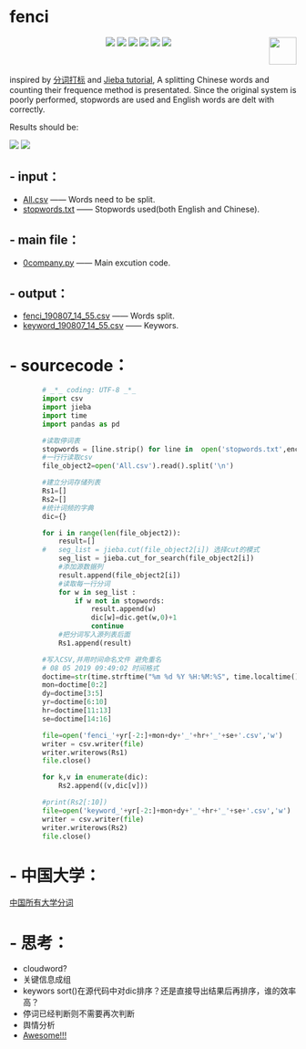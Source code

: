 # fenci

<p align="center">
    <a href="https://github.com/elegantcoin/fenci"><img src="https://img.shields.io/badge/status-updating-brightgreen.svg"></a>
    <a href="https://github.com/python/cpython"><img src="https://img.shields.io/badge/Python-3.7-FF1493.svg"></a>
    <a href="https://github.com/elegantcoin/fenci"><img src="https://img.shields.io/badge/platform-Windows%7CLinux%7CmacOS-660066.svg"></a>
    <a href="https://opensource.org/licenses/mit-license.php"><img src="https://badges.frapsoft.com/os/mit/mit.svg"></a>
    <a href="https://github.com/elegantcoin/fenci/stargazers"><img src="https://img.shields.io/github/stars/elegantcoin/fenci.svg?logo=github"></a>
    <a href="https://github.com/elegantcoin/fenci/network/members"><img src="https://img.shields.io/github/forks/elegantcoin/fenci.svg?color=blue&logo=github"></a>
    <a href="https://www.python.org/"><img src="https://upload.wikimedia.org/wikipedia/commons/c/c3/Python-logo-notext.svg" align="right" height="48" width="48" ></a>
</p>
<br />

inspired by [分词打标](http://www.gooseeker.com/res/softdetail_13.html) and [Jieba tutorial](https://blog.csdn.net/jiasudu1234/article/details/70065917), A splitting Chinese words and counting their frequence method is presentated. Since the original system is poorly performed, stopwords are used and English words are delt with correctly.

Results should be:

![](https://github.com/elegantcoin/fenci/blob/master/1111.png)
![](https://github.com/elegantcoin/fenci/blob/master/2222.png)

  ## - input：
  - [All.csv](https://github.com/elegantcoin/fenci/blob/master/All.csv) —— Words need to be split.
  - [stopwords.txt](https://github.com/elegantcoin/fenci/blob/master/stopwords.txt) ——  Stopwords used(both English and Chinese).
  
  ## - main file：
  - [0company.py](https://github.com/elegantcoin/fenci/blob/master/0company.py)  —— Main excution code.
  
  ## - output：
  - [fenci_190807_14_55.csv](https://github.com/elegantcoin/fenci/blob/master/fenci_190807_14_55.csv)  —— Words split.
  - [keyword_190807_14_55.csv](https://github.com/elegantcoin/fenci/blob/master/keyword_190807_14_55.csv)  —— Keywors.

  # - sourcecode：
```python
        # _*_ coding: UTF-8 _*_
        import csv
        import jieba
        import time
        import pandas as pd

        #读取停词表
        stopwords = [line.strip() for line in  open('stopwords.txt',encoding='UTF-8').readlines()]
        #一行行读取csv
        file_object2=open('All.csv').read().split('\n')  

        #建立分词存储列表
        Rs1=[]
        Rs2=[] 
        #统计词频的字典
        dic={}

        for i in range(len(file_object2)):
            result=[]
        #	seg_list = jieba.cut(file_object2[i]) 选择cut的模式
            seg_list = jieba.cut_for_search(file_object2[i])
            #添加源数据列	
            result.append(file_object2[i]) 
            #读取每一行分词	
            for w in seg_list :
                if w not in stopwords:
                    result.append(w)
                    dic[w]=dic.get(w,0)+1
                    continue
            #把分词写入源列表后面	
            Rs1.append(result)

        #写入CSV,并用时间命名文件 避免重名
        # 08 05 2019 09:49:02 时间格式
        doctime=str(time.strftime("%m %d %Y %H:%M:%S", time.localtime()))
        mon=doctime[0:2]
        dy=doctime[3:5]
        yr=doctime[6:10]
        hr=doctime[11:13]
        se=doctime[14:16]

        file=open('fenci_'+yr[-2:]+mon+dy+'_'+hr+'_'+se+'.csv','w')
        writer = csv.writer(file)
        writer.writerows(Rs1)
        file.close() 

        for k,v in enumerate(dic):
            Rs2.append((v,dic[v]))

        #print(Rs2[:10])
        file=open('keyword_'+yr[-2:]+mon+dy+'_'+hr+'_'+se+'.csv','w')
        writer = csv.writer(file)
        writer.writerows(Rs2)
        file.close() 
```
 # - 中国大学：
[中国所有大学分词](https://github.com/elegantcoin/fenci/blob/master/Universities.csv)

  # - 思考：
  - cloudword?
  - 关键信息成组
  - keywors sort()在源代码中对dic排序？还是直接导出结果后再排序，谁的效率高？
  - 停词已经判断则不需要再次判断
  - 舆情分析
  - [Awesome!!!](https://github.com/crownpku/Awesome-Chinese-NLP)
